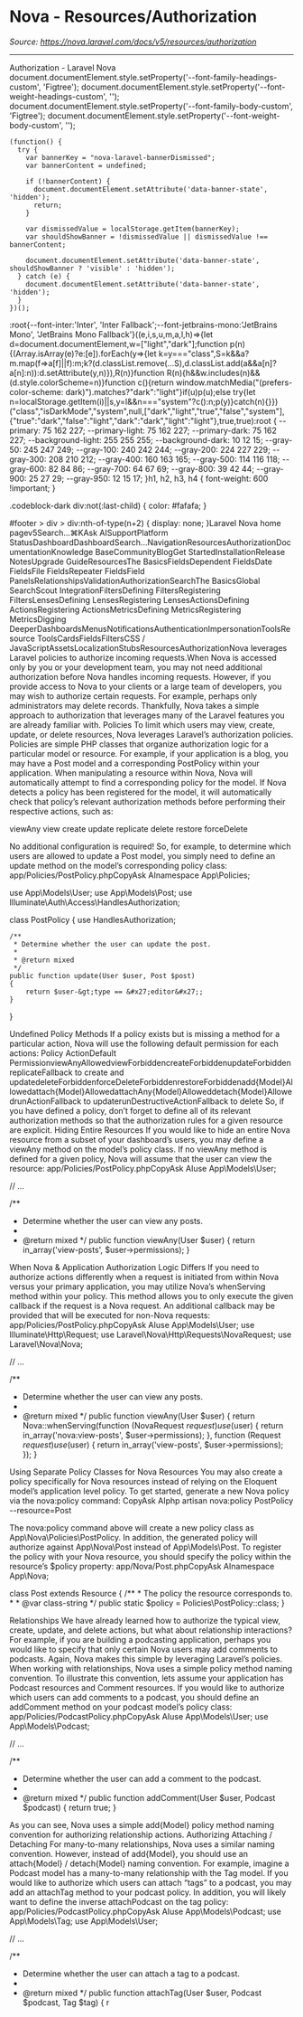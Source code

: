 # Nova - Resources/Authorization

*Source: https://nova.laravel.com/docs/v5/resources/authorization*

---

Authorization - Laravel Nova
              document.documentElement.style.setProperty('--font-family-headings-custom', 'Figtree');
              document.documentElement.style.setProperty('--font-weight-headings-custom', '');
              document.documentElement.style.setProperty('--font-family-body-custom', 'Figtree');
              document.documentElement.style.setProperty('--font-weight-body-custom', '');
            
    (function() {
      try {
        var bannerKey = "nova-laravel-bannerDismissed";
        var bannerContent = undefined;
        
        if (!bannerContent) {
          document.documentElement.setAttribute('data-banner-state', 'hidden');
          return;
        }
        
        var dismissedValue = localStorage.getItem(bannerKey);
        var shouldShowBanner = !dismissedValue || dismissedValue !== bannerContent;
        
        document.documentElement.setAttribute('data-banner-state', shouldShowBanner ? 'visible' : 'hidden');
      } catch (e) {
        document.documentElement.setAttribute('data-banner-state', 'hidden');
      }
    })();
  :root{--font-inter:'Inter', 'Inter Fallback';--font-jetbrains-mono:'JetBrains Mono', 'JetBrains Mono Fallback'}((e,i,s,u,m,a,l,h)=>{let d=document.documentElement,w=["light","dark"];function p(n){(Array.isArray(e)?e:[e]).forEach(y=>{let k=y==="class",S=k&&a?m.map(f=>a[f]||f):m;k?(d.classList.remove(...S),d.classList.add(a&&a[n]?a[n]:n)):d.setAttribute(y,n)}),R(n)}function R(n){h&&w.includes(n)&&(d.style.colorScheme=n)}function c(){return window.matchMedia("(prefers-color-scheme: dark)").matches?"dark":"light"}if(u)p(u);else try{let n=localStorage.getItem(i)||s,y=l&&n==="system"?c():n;p(y)}catch(n){}})("class","isDarkMode","system",null,["dark","light","true","false","system"],{"true":"dark","false":"light","dark":"dark","light":"light"},true,true):root {
    --primary: 75 162 227;
    --primary-light: 75 162 227;
    --primary-dark: 75 162 227;
    --background-light: 255 255 255;
    --background-dark: 10 12 15;
    --gray-50: 245 247 249;
    --gray-100: 240 242 244;
    --gray-200: 224 227 229;
    --gray-300: 208 210 212;
    --gray-400: 160 163 165;
    --gray-500: 114 116 118;
    --gray-600: 82 84 86;
    --gray-700: 64 67 69;
    --gray-800: 39 42 44;
    --gray-900: 25 27 29;
    --gray-950: 12 15 17;
  }h1, h2, h3, h4 {
    font-weight: 600 !important;
}

.codeblock-dark div:not(:last-child) {
    color: #fafafa;
}

#footer > div > div:nth-of-type(n+2) {
    display: none;
}Laravel Nova home pagev5Search...⌘KAsk AISupportPlatform StatusDashboardDashboardSearch...NavigationResourcesAuthorizationDocumentationKnowledge BaseCommunityBlogGet StartedInstallationRelease NotesUpgrade GuideResourcesThe BasicsFieldsDependent FieldsDate FieldsFile FieldsRepeater FieldsField PanelsRelationshipsValidationAuthorizationSearchThe BasicsGlobal SearchScout IntegrationFiltersDefining FiltersRegistering FiltersLensesDefining LensesRegistering LensesActionsDefining ActionsRegistering ActionsMetricsDefining MetricsRegistering MetricsDigging DeeperDashboardsMenusNotificationsAuthenticationImpersonationToolsResource ToolsCardsFieldsFiltersCSS / JavaScriptAssetsLocalizationStubsResourcesAuthorizationNova leverages Laravel policies to authorize incoming requests.When Nova is accessed only by you or your development team, you may not need additional authorization before Nova handles incoming requests. However, if you provide access to Nova to your clients or a large team of developers, you may wish to authorize certain requests. For example, perhaps only administrators may delete records. Thankfully, Nova takes a simple approach to authorization that leverages many of the Laravel features you are already familiar with.
​Policies
To limit which users may view, create, update, or delete resources, Nova leverages Laravel’s authorization policies. Policies are simple PHP classes that organize authorization logic for a particular model or resource. For example, if your application is a blog, you may have a Post model and a corresponding PostPolicy within your application.
When manipulating a resource within Nova, Nova will automatically attempt to find a corresponding policy for the model. If Nova detects a policy has been registered for the model, it will automatically check that policy’s relevant authorization methods before performing their respective actions, such as:

viewAny
view
create
update
replicate
delete
restore
forceDelete

No additional configuration is required! So, for example, to determine which users are allowed to update a Post model, you simply need to define an update method on the model’s corresponding policy class:
app/Policies/PostPolicy.phpCopyAsk AInamespace App\Policies;

use App\Models\User;
use App\Models\Post;
use Illuminate\Auth\Access\HandlesAuthorization;

class PostPolicy
{
    use HandlesAuthorization;

    /**
     * Determine whether the user can update the post.
     *
     * @return mixed
     */
    public function update(User $user, Post $post)
    {
        return $user-&gt;type == &#x27;editor&#x27;;
    }
}

​Undefined Policy Methods
If a policy exists but is missing a method for a particular action, Nova will use the following default permission for each actions:
Policy ActionDefault PermissionviewAnyAllowedviewForbiddencreateForbiddenupdateForbiddenreplicateFallback to create and updatedeleteForbiddenforceDeleteForbiddenrestoreForbiddenadd{Model}Allowedattach{Model}AllowedattachAny{Model}Alloweddetach{Model}AllowedrunActionFallback to updaterunDestructiveActionFallback to delete
So, if you have defined a policy, don’t forget to define all of its relevant authorization methods so that the authorization rules for a given resource are explicit.
​Hiding Entire Resources
If you would like to hide an entire Nova resource from a subset of your dashboard’s users, you may define a viewAny method on the model’s policy class. If no viewAny method is defined for a given policy, Nova will assume that the user can view the resource:
app/Policies/PostPolicy.phpCopyAsk AIuse App\Models\User;

// ...

/**
 * Determine whether the user can view any posts.
 *
 * @return mixed
 */
public function viewAny(User $user)
{
    return in_array(&#x27;view-posts&#x27;, $user-&gt;permissions);
}

​When Nova &amp; Application Authorization Logic Differs
If you need to authorize actions differently when a request is initiated from within Nova versus your primary application, you may utilize Nova’s whenServing method within your policy. This method allows you to only execute the given callback if the request is a Nova request. An additional callback may be provided that will be executed for non-Nova requests:
app/Policies/PostPolicy.phpCopyAsk AIuse App\Models\User;
use Illuminate\Http\Request;
use Laravel\Nova\Http\Requests\NovaRequest;
use Laravel\Nova\Nova;

// ... 

/**
 * Determine whether the user can view any posts.
 *
 * @return mixed
 */
public function viewAny(User $user)
{
    return Nova::whenServing(function (NovaRequest $request) use ($user) {
        return in_array(&#x27;nova:view-posts&#x27;, $user-&gt;permissions);
    }, function (Request $request) use ($user) {
        return in_array(&#x27;view-posts&#x27;, $user-&gt;permissions);
    });
}

​Using Separate Policy Classes for Nova Resources
You may also create a policy specifically for Nova resources instead of relying on the Eloquent model’s application level policy. To get started, generate a new Nova policy via the nova:policy command:
CopyAsk AIphp artisan nova:policy PostPolicy --resource=Post

The nova:policy command above will create a new policy class as App\Nova\Policies\PostPolicy. In addition, the generated policy will authorize against App\Nova\Post instead of App\Models\Post. To register the policy with your Nova resource, you should specify the policy within the resource’s $policy property:
app/Nova/Post.phpCopyAsk AInamespace App\Nova;

class Post extends Resource
{
    /**
     * The policy the resource corresponds to.
     *
     * @var class-string
     */
    public static $policy = Policies\PostPolicy::class;
}

​Relationships
We have already learned how to authorize the typical view, create, update, and delete actions, but what about relationship interactions? For example, if you are building a podcasting application, perhaps you would like to specify that only certain Nova users may add comments to podcasts. Again, Nova makes this simple by leveraging Laravel’s policies.
When working with relationships, Nova uses a simple policy method naming convention. To illustrate this convention, lets assume your application has Podcast resources and Comment resources. If you would like to authorize which users can add comments to a podcast, you should define an addComment method on your podcast model’s policy class:
app/Policies/PodcastPolicy.phpCopyAsk AIuse App\Models\User;
use App\Models\Podcast;

// ...

/**
 * Determine whether the user can add a comment to the podcast.
 *
 * @return mixed
 */
public function addComment(User $user, Podcast $podcast)
{
    return true;
}

As you can see, Nova uses a simple add{Model} policy method naming convention for authorizing relationship actions.
​Authorizing Attaching / Detaching
For many-to-many relationships, Nova uses a similar naming convention. However, instead of add{Model}, you should use an attach{Model} / detach{Model} naming convention. For example, imagine a Podcast model has a many-to-many relationship with the Tag model. If you would like to authorize which users can attach “tags” to a podcast, you may add an attachTag method to your podcast policy. In addition, you will likely want to define the inverse attachPodcast on the tag policy:
app/Policies/PodcastPolicy.phpCopyAsk AIuse App\Models\Podcast;
use App\Models\Tag;
use App\Models\User;

// ... 

/**
 * Determine whether the user can attach a tag to a podcast.
 *
 * @return mixed
 */
public function attachTag(User $user, Podcast $podcast, Tag $tag)
{
    r
